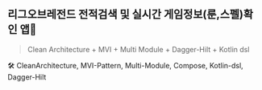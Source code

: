 ## 리그오브레전드 전적검색 및 실시간 게임정보(룬,스펠)확인 앱📱 

> Clean Architecture + MVI + Multi Module + Dagger-Hilt + Kotlin dsl


🛠️ CleanArchitecture, MVI-Pattern, Multi-Module, Compose, Kotlin-dsl, Dagger-Hilt
